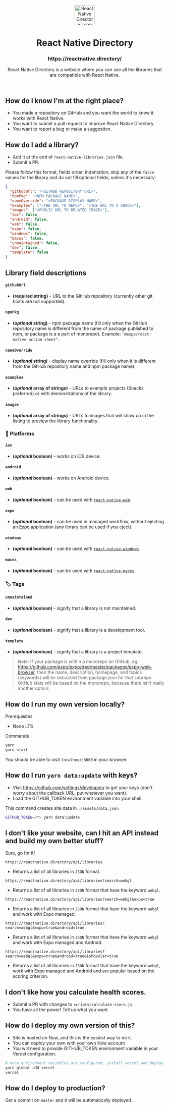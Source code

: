 <p align="center"><img alt="React Native Directory Logo" height="64" src="./assets/logo.png" /></p>
<h1 align="center">React Native Directory</h1>
<h3 align="center"> https://reactnative.directory/ </h3>
<p align="center">React Native Directory is a website where you can see all the libraries that are compatible with React Native.</p>
<br/>

## How do I know I'm at the right place?

- You made a repository on GitHub and you want the world to know it works with React Native.
- You want to submit a pull request to improve React Native Directory.
- You want to report a bug or make a suggestion.

## How do I add a library?

- Add it at the end of `react-native-libraries.json` file.
- Submit a PR.

Please follow this format, fields order, indentation, skip any of the `false` values for the library and do not fill optional fields, unless it's necessary:

```json
{
  "githubUrl": "<GITHUB REPOSITORY URL>",
  "npmPkg": "<NPM PACKAGE NAME>",
  "nameOverride": "<PACKAGE DISPLAY NAME>",
  "examples": ["<THE URL TO REPO>", "<THE URL TO A SNACK>"],
  "images": ["<PUBLIC URL TO RELATED IMAGE>"],
  "ios": false,
  "android": false,
  "web": false,
  "expo": false,
  "windows": false,
  "macos": false,
  "unmaintained": false,
  "dev": false,
  "template": false
}
```

## Library field descriptions

#### `githubUrl`
- **(required string)** - URL to the GitHub repository (currently other git hosts are not supported).
#### `npmPkg`
- **(_optional_ string)** - npm package name (fill only when the GitHub repository name is different from the name of package published to npm, or package is a a part of monorepo). Example: `"@expo/react-native-action-sheet"`.
#### `nameOverride`
- **(_optional_ string)** - display name override (fill only when it is different from the GitHub repository name and npm package name).
#### `examples`
- **(_optional_ array of strings)** - URLs to example projects (Snacks preferred) or with demonstrations of the library.
#### `images`
- **(_optional_ array of strings)** - URLs to images that will show up in the listing to preview the library functionality.

### 📱 Platforms

#### `ios`
- **(_optional_ boolean)** - works on iOS device.
#### `android`
- **(_optional_ boolean)** - works on Android device.
#### `web`
- **(_optional_ boolean)** - can be used with [`react-native-web`](https://github.com/necolas/react-native-web).
#### `expo`
- **(_optional_ boolean)** - can be used in managed workflow, without ejecting an [Expo](https://github.com/expo/expo) application (any library can be used if you eject).
#### `windows`
- **(_optional_ boolean)** - can be used with [`react-native-windows`](https://github.com/microsoft/react-native-windows).
#### `macos`
- **(_optional_ boolean)** - can be used with [`react-native-macos`](https://github.com/microsoft/react-native-macos).

### 🏷️ Tags

#### `unmaintained`
- **(_optional_ boolean)** - signify that a library is not maintained.
#### `dev`
- **(_optional_ boolean)** - signify that a library is a development tool.
#### `template`
- **(_optional_ boolean)** - signify that a library is a project template.

> _Note:_ If your package is within a monorepo on GitHub, eg: https://github.com/expo/expo/tree/master/packages/expo-web-browser, then the name, description, homepage, and topics (keywords) will be extracted from package.json for that subrepo. GitHub stats will be based on the monorepo, because there isn't really another option.

## How do I run my own version locally?

Prerequisites

- Node LTS

Commands

```sh
yarn
yarn start
```

You should be able to visit `localhost:3000` in your browser.

## How do I run `yarn data:update` with keys?

- Visit https://github.com/settings/developers to get your keys (don't worry about the callback URL, put whatever you want).
- Load the GITHUB_TOKEN environment variable into your shell.

This command creates site data in `./assets/data.json`

```sh
GITHUB_TOKEN=<*> yarn data:update
```

## I don't like your website, can I hit an API instead and build my own better stuff?

Sure, go for it!

`https://reactnative.directory/api/libraries`

- Returns a list of all libraries in `JSON` format.

`https://reactnative.directory/api/libraries?search=webgl`

- Returns a list of all libraries in `JSON` format that have the keyword `webgl`.

`https://reactnative.directory/api/libraries?search=webgl&expo=true`

- Returns a list of all libraries in `JSON` format that have the keyword `webgl` and work with Expo managed.

`https://reactnative.directory/api/libraries?search=webgl&expo=true&android=true`

- Returns a list of all libraries in `JSON` format that have the keyword `webgl` and work with Expo managed and Android.

`https://reactnative.directory/api/libraries?search=webgl&expo=true&android=true&isPopular=true`

- Returns a list of all libraries in `JSON` format that have the keyword `webgl`, work with Expo managed and Android and are popular based on the scoring criterion.

## I don't like how you calculate health scores.

- Submit a PR with changes to `scripts/calculate-score.js`.
- You have all the power! Tell us what you want.

## How do I deploy my own version of this?

- Site is hosted on Now, and this is the easiest way to do it.
- You can deploy your own with your own Now account
- You will need to provide GITHUB_TOKEN environment variable in your Vercel configuration.

```sh
# once environment variables are configured, install vercel and deploy
yarn global add vercel
vercel
```

## How do I deploy to production?

Get a commit on `master` and it will be automatically deployed.
